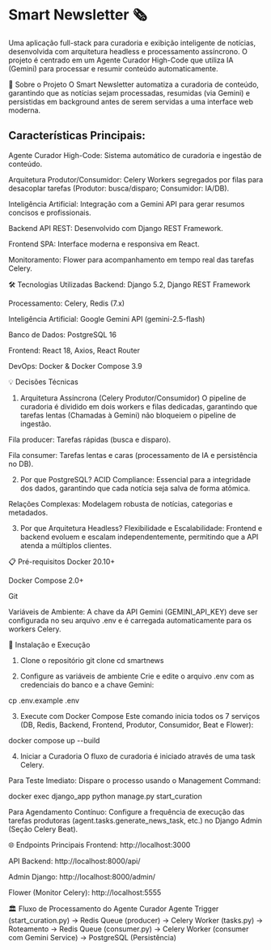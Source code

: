 # Smart Newsletter 🗞️
Uma aplicação full-stack para curadoria e exibição inteligente de notícias, desenvolvida com arquitetura headless e processamento assíncrono. O projeto é centrado em um Agente Curador High-Code que utiliza IA (Gemini) para processar e resumir conteúdo automaticamente.

🎯 Sobre o Projeto
O Smart Newsletter automatiza a curadoria de conteúdo, garantindo que as notícias sejam processadas, resumidas (via Gemini) e persistidas em background antes de serem servidas a uma interface web moderna.

## Características Principais:
Agente Curador High-Code: Sistema automático de curadoria e ingestão de conteúdo.

Arquitetura Produtor/Consumidor: Celery Workers segregados por filas para desacoplar tarefas (Produtor: busca/disparo; Consumidor: IA/DB).

Inteligência Artificial: Integração com a Gemini API para gerar resumos concisos e profissionais.

Backend API REST: Desenvolvido com Django REST Framework.

Frontend SPA: Interface moderna e responsiva em React.

Monitoramento: Flower para acompanhamento em tempo real das tarefas Celery.

🛠️ Tecnologias Utilizadas
Backend: Django 5.2, Django REST Framework

Processamento: Celery, Redis (7.x)

Inteligência Artificial: Google Gemini API (gemini-2.5-flash)

Banco de Dados: PostgreSQL 16

Frontend: React 18, Axios, React Router

DevOps: Docker & Docker Compose 3.9

💡 Decisões Técnicas
1. Arquitetura Assíncrona (Celery Produtor/Consumidor)
O pipeline de curadoria é dividido em dois workers e filas dedicadas, garantindo que tarefas lentas (Chamadas à Gemini) não bloqueiem o pipeline de ingestão.

Fila producer: Tarefas rápidas (busca e disparo).

Fila consumer: Tarefas lentas e caras (processamento de IA e persistência no DB).

2. Por que PostgreSQL?
ACID Compliance: Essencial para a integridade dos dados, garantindo que cada notícia seja salva de forma atômica.

Relações Complexas: Modelagem robusta de notícias, categorias e metadados.

3. Por que Arquitetura Headless?
Flexibilidade e Escalabilidade: Frontend e backend evoluem e escalam independentemente, permitindo que a API atenda a múltiplos clientes.

📋 Pré-requisitos
Docker 20.10+

Docker Compose 2.0+

Git

Variáveis de Ambiente: A chave da API Gemini (GEMINI_API_KEY) deve ser configurada no seu arquivo .env e é carregada automaticamente para os workers Celery.

🚀 Instalação e Execução
1. Clone o repositório
git clone <url-do-repositorio>
cd smartnews

2. Configure as variáveis de ambiente
Crie e edite o arquivo .env com as credenciais do banco e a chave Gemini:

cp .env.example .env

3. Execute com Docker Compose
Este comando inicia todos os 7 serviços (DB, Redis, Backend, Frontend, Produtor, Consumidor, Beat e Flower):

docker compose up --build

4. Iniciar a Curadoria
O fluxo de curadoria é iniciado através de uma task Celery.

Para Teste Imediato: Dispare o processo usando o Management Command:

docker exec django_app python manage.py start_curation

Para Agendamento Contínuo: Configure a frequência de execução das tarefas produtoras (agent.tasks.generate_news_task, etc.) no Django Admin (Seção Celery Beat).

🌐 Endpoints Principais
Frontend: http://localhost:3000

API Backend: http://localhost:8000/api/

Admin Django: http://localhost:8000/admin/

Flower (Monitor Celery): http://localhost:5555

🏛️ Fluxo de Processamento do Agente Curador
Agente Trigger (start_curation.py) → Redis Queue (producer) → Celery Worker (tasks.py) → Roteamento → Redis Queue (consumer.py) → Celery Worker (consumer com Gemini Service) → PostgreSQL (Persistência)
